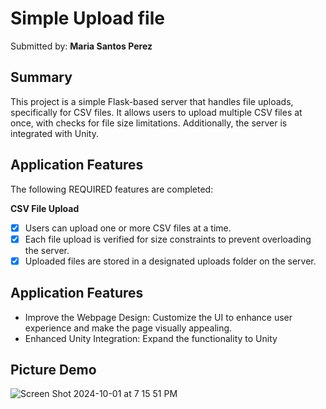 # Simple Upload file

Submitted by: **Maria Santos Perez**

## Summary

This project is a simple Flask-based server that handles file uploads, specifically for CSV files. It allows users to upload multiple CSV files at once, with checks for file size limitations. Additionally, the server is integrated with Unity.

## Application Features

The following REQUIRED features are completed:

**CSV File Upload**
- [X] Users can upload one or more CSV files at a time.
- [X] Each file upload is verified for size constraints to prevent overloading the server.
- [X] Uploaded files are stored in a designated uploads folder on the server.

## Application Features
- Improve the Webpage Design: Customize the UI to enhance user experience and make the page visually appealing.
- Enhanced Unity Integration: Expand the functionality to Unity

## Picture Demo
![Screen Shot 2024-10-01 at 7 15 51 PM](https://github.com/user-attachments/assets/53707308-bf9a-45f5-9b23-25d478ca9cdb)

